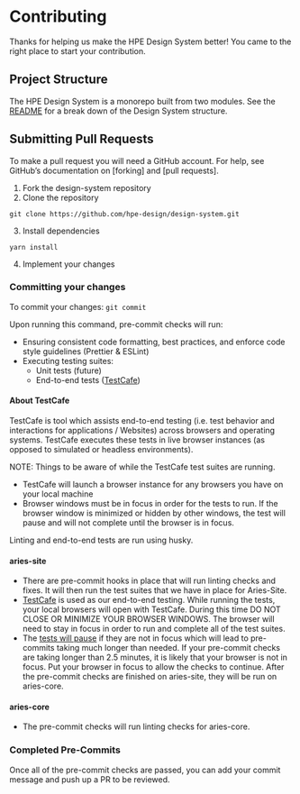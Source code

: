 # Contributing 
Thanks for helping us make the HPE Design System better! You came to the right place to start your contribution.

## Project Structure
The HPE Design System is a monorepo built from two modules.
See the [README](https://github.com/hpe-design/design-system#welcome-to-hpe-design-system)
for a break down of the Design System structure.

## Submitting Pull Requests 
To make a pull request you will need a GitHub account. For help, see
GitHub’s documentation on [forking] and [pull requests].
1. Fork the design-system repository
1. Clone the repository
```
git clone https://github.com/hpe-design/design-system.git
```
3. Install dependencies
```
yarn install
```

4. Implement your changes

### Committing your changes
To commit your changes: `git commit`

Upon running this command, pre-commit checks will run:

- Ensuring consistent code formatting, best practices, and enforce code style guidelines (Prettier & ESLint)
- Executing testing suites:
  - Unit tests (future)
  - End-to-end tests ([TestCafe](https://devexpress.github.io/testcafe/documentation/getting-started/))

#### About TestCafe
TestCafe is tool which assists end-to-end testing (i.e. test behavior and interactions for applications / Websites) across browsers and operating systems. TestCafe executes these tests in live browser instances (as opposed to simulated or headless environments).

NOTE: Things to be aware of while the TestCafe test suites are running.
- TestCafe will launch a browser instance for any browsers you have on your local machine
- Browser windows must be in focus in order for the tests to run. If the browser window is minimized or hidden by other windows, the test will pause and will not complete until the browser is in focus.

Linting and end-to-end tests are run using husky.

#### aries-site
- There are pre-commit hooks in place that will run linting checks and
fixes. It will then run the test suites that we have in place for Aries-Site.
- [TestCafe](https://devexpress.github.io/testcafe/documentation/getting-started/) is used as our end-to-end testing. While running the tests, your local browsers will open with TestCafe. During this time DO NOT CLOSE OR MINIMIZE YOUR BROWSER WINDOWS. The browser will need to stay in focus in order
to run and complete all of the test suites.
- The [tests will pause](https://github.com/DevExpress/testcafe/issues/1198) if they are not in focus which will lead to pre-commits taking much longer than needed. If your pre-commit checks are taking longer than 2.5 minutes, it is likely that your browser is not in focus. Put your browser in focus to allow the checks to continue.
After the pre-commit checks are finished on aries-site, they will be run on aries-core.

#### aries-core
- The pre-commit checks will run linting checks for aries-core.

### Completed Pre-Commits
Once all of the pre-commit checks are passed, you can add your commit message and push up a PR to be reviewed.
